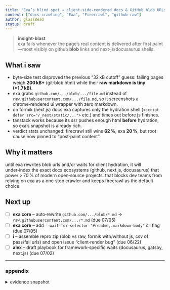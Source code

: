 ```yaml
---
title: "Exa’s blind spot → client‑side‑rendered docs & GitHub blob URLs"
context: ["docs‑crawling", "Exa", "Firecrawl", "github‑raw"]
author: glassBead
status: draft
---
```


> **insight‑blast**  
> exa fails whenever the page’s real content is delivered after first paint—most visibly on github **blob** links and next‑js/docusaurus shells.

## What i saw
- byte‑size test disproved the previous “32 kB cutoff” guess: failing pages weigh **200 kB+** (git‑blob html) while their **raw markdown is tiny (≈1.7 kB)**.  
- exa grabs `github.com/.../blob/.../file.md` instead of `raw.githubusercontent.com/.../file.md`, so it screenshots a chrome‑rendered ui wrapper with zero markdown.  
- on formik (next.js) docs exa captures only the hydration shell (`<script defer src="/_next/static/...">` etc.) and times out before js finishes.  
- tanstack works because its ssr pushes enough html **before** hydration, so exa’s snapshot is already rich.  
- verdict stats unchanged: firecrawl still wins **62 %**, exa **20 %**, but root cause now pinned to “post‑paint content”.

## Why it matters
until exa rewrites blob urls and/or waits for client hydration, it will under‑index the exact docs ecosystems (github, next.js, docusaurus) that power > 70 % of modern open‑source projects. that blocks dev teams from relying on exa as a one‑stop crawler and keeps firecrawl as the default choice.

## Next up
- [ ] **exa core** – auto‑rewrite `github.com/.../blob/*.md` → `raw.githubusercontent.com/.../*.md` (due 07/05)  
- [ ] **exa core** – add `--wait-for-selector "#readme,.markdown-body"` cli flag (due 07/05)  
- [ ] **i** – assemble repro zip (blob vs raw, formik with/without js, csv of pass/fail urls) and open issue “client‑render bug” (due 06/22)  
- [ ] **alex** – draft playbook for framework‑specific waits (docusaurus, gatsby, next.js) (due 07/02)

---

### appendix
<details>
<summary>evidence snapshot</summary>

```plaintext
FILE‑SIZE TEST
──────────────
github blob useDebounce.md        207 392 bytes   (empty capture)
github RAW  useDebounce.md          1 711 bytes   (would succeed)

formik api (next.js shell)        259 801 bytes   exa empty
tanstack table (ssr)              208 100 bytes   exa ok

ROOT‑CAUSE TRACE
- blob html contains `.js‑blob‑wrapper` + ajax call to fetch raw markdown
- exa snapshot taken before ajax completes → no content
- exa timeout triggers at default 2 s after DOMContentLoaded
</details>
